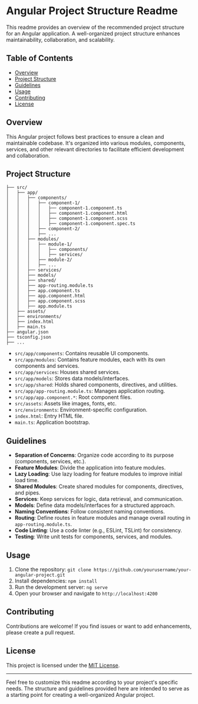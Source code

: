 # Angular Project Structure Readme

This readme provides an overview of the recommended project structure for an Angular application. A well-organized project structure enhances maintainability, collaboration, and scalability.

## Table of Contents

- [Overview](#overview)
- [Project Structure](#project-structure)
- [Guidelines](#guidelines)
- [Usage](#usage)
- [Contributing](#contributing)
- [License](#license)

## Overview

This Angular project follows best practices to ensure a clean and maintainable codebase. It's organized into various modules, components, services, and other relevant directories to facilitate efficient development and collaboration.

## Project Structure

```plaintext
├── src/
│   ├── app/
│   │   ├── components/
│   │   │   ├── component-1/
│   │   │   │   ├── component-1.component.ts
│   │   │   │   ├── component-1.component.html
│   │   │   │   ├── component-1.component.scss
│   │   │   │   ├── component-1.component.spec.ts
│   │   │   ├── component-2/
│   │   │   ├── ...
│   │   ├── modules/
│   │   │   ├── module-1/
│   │   │   │   ├── components/
│   │   │   │   ├── services/
│   │   │   ├── module-2/
│   │   │   ├── ...
│   │   ├── services/
│   │   ├── models/
│   │   ├── shared/
│   │   ├── app-routing.module.ts
│   │   ├── app.component.ts
│   │   ├── app.component.html
│   │   ├── app.component.scss
│   │   ├── app.module.ts
│   ├── assets/
│   ├── environments/
│   ├── index.html
│   ├── main.ts
├── angular.json
├── tsconfig.json
├── ...
```

- `src/app/components`: Contains reusable UI components.
- `src/app/modules`: Contains feature modules, each with its own components and services.
- `src/app/services`: Houses shared services.
- `src/app/models`: Stores data models/interfaces.
- `src/app/shared`: Holds shared components, directives, and utilities.
- `src/app/app-routing.module.ts`: Manages application routing.
- `src/app/app.component.*`: Root component files.
- `src/assets`: Assets like images, fonts, etc.
- `src/environments`: Environment-specific configuration.
- `index.html`: Entry HTML file.
- `main.ts`: Application bootstrap.

## Guidelines

- **Separation of Concerns**: Organize code according to its purpose (components, services, etc.).
- **Feature Modules**: Divide the application into feature modules.
- **Lazy Loading**: Use lazy loading for feature modules to improve initial load time.
- **Shared Modules**: Create shared modules for components, directives, and pipes.
- **Services**: Keep services for logic, data retrieval, and communication.
- **Models**: Define data models/interfaces for a structured approach.
- **Naming Conventions**: Follow consistent naming conventions.
- **Routing**: Define routes in feature modules and manage overall routing in `app-routing.module.ts`.
- **Code Linting**: Use a code linter (e.g., ESLint, TSLint) for consistency.
- **Testing**: Write unit tests for components, services, and modules.

## Usage

1. Clone the repository: `git clone https://github.com/yourusername/your-angular-project.git`
2. Install dependencies: `npm install`
3. Run the development server: `ng serve`
4. Open your browser and navigate to `http://localhost:4200`

## Contributing

Contributions are welcome! If you find issues or want to add enhancements, please create a pull request.

## License

This project is licensed under the [MIT License](LICENSE).

---

Feel free to customize this readme according to your project's specific needs. The structure and guidelines provided here are intended to serve as a starting point for creating a well-organized Angular project.
